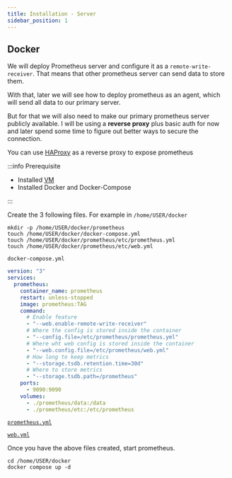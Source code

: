 ```yaml
---
title: Installation - Server
sidebar_position: 1
---
```


## Docker

We will deploy Prometheus server and configure it as a `remote-write-receiver`.
That means that other prometheus server can send data to store them.

With that, later we will see how to deploy prometheus as an agent, which will send all
data to our primary server.

But for that we will also need to make our primary prometheus server publicly available.
I will be using a **reverse proxy** plus basic auth for now and later spend some time to figure out
better ways to secure the connection.

You can use [HAProxy](../../networking/1-pfsense/10-haproxy/4-ssl-tls-offloading.md)
as a reverse proxy to expose prometheus

:::info Prerequisite

- Installed [VM](../../virtualization/xcp-ng/install-ubuntu-vm.md)
- Installed Docker and Docker-Compose

:::

Create the 3 following files. For example in `/home/USER/docker`

```shell
mkdir -p /home/USER/docker/prometheus
touch /home/USER/docker/docker-compose.yml
touch /home/USER/docker/prometheus/etc/prometheus.yml
touch /home/USER/docker/prometheus/etc/web.yml
```

`docker-compose.yml`

```yaml
version: "3"
services:
  prometheus:
    container_name: prometheus
    restart: unless-stopped
    image: prometheus:TAG
    command:
      # Enable feature
      - "--web.enable-remote-write-receiver"
      # Where the config is stored inside the container
      - "--config.file=/etc/prometheus/prometheus.yml"
      # Where wht web config is stored inside the container
      - "--web.config.file=/etc/prometheus/web.yml"
      # How long to keep metrics
      - "--storage.tsdb.retention.time=30d"
      # Where to store metrics
      - "--storage.tsdb.path=/prometheus"
    ports:
      - 9090:9090
    volumes:
      - ./prometheus/data:/data
      - ./prometheus/etc:/etc/prometheus
```

[`prometheus.yml`](configuration.md)

[`web.yml`](configuration.md)

Once you have the above files created, start prometheus.

```shell
cd /home/USER/docker
docker compose up -d
```
